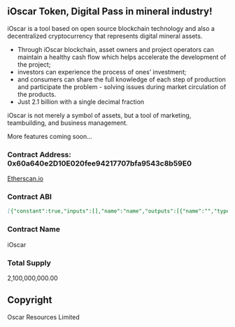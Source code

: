## iOscar Token, Digital Pass in mineral industry!

iOscar is a tool based on open source blockchain technology and also a decentralized cryptocurrency that represents digital mineral assets. 

- Through iOscar blockchain, asset owners and project operators can maintain a healthy cash flow which helps accelerate the development of the project;
- investors can experience the process of ones’ investment; 
- and consumers can share the full knowledge of each step of production and participate the problem - solving issues during market circulation of the products.
- Just 2.1 billion with a single decimal fraction

iOscar is not merely a symbol of assets, but a tool of marketing, teambuilding, and business management.

More features coming soon...

### Contract Address: 0x60a640e2D10E020fee94217707bfa9543c8b59E0

[Etherscan.io](https://etherscan.io/token/0x60a640e2D10E020fee94217707bfa9543c8b59E0/)

### Contract ABI

```markdown
[{"constant":true,"inputs":[],"name":"name","outputs":[{"name":"","type":"string"}],"type":"function"},{"constant":false,"inputs":[{"name":"_spender","type":"address"},{"name":"_value","type":"uint256"}],"name":"approve","outputs":[{"name":"success","type":"bool"}],"type":"function"},{"constant":true,"inputs":[],"name":"totalSupply","outputs":[{"name":"","type":"uint256"}],"type":"function"},{"constant":false,"inputs":[{"name":"_from","type":"address"},{"name":"_to","type":"address"},{"name":"_value","type":"uint256"}],"name":"transferFrom","outputs":[{"name":"success","type":"bool"}],"type":"function"},{"constant":true,"inputs":[],"name":"decimals","outputs":[{"name":"","type":"uint8"}],"type":"function"},{"constant":true,"inputs":[],"name":"version","outputs":[{"name":"","type":"string"}],"type":"function"},{"constant":true,"inputs":[{"name":"_owner","type":"address"}],"name":"balanceOf","outputs":[{"name":"balance","type":"uint256"}],"type":"function"},{"constant":true,"inputs":[],"name":"symbol","outputs":[{"name":"","type":"string"}],"type":"function"},{"constant":false,"inputs":[{"name":"_to","type":"address"},{"name":"_value","type":"uint256"}],"name":"transfer","outputs":[{"name":"success","type":"bool"}],"type":"function"},{"constant":false,"inputs":[{"name":"_spender","type":"address"},{"name":"_value","type":"uint256"},{"name":"_extraData","type":"bytes"}],"name":"approveAndCall","outputs":[{"name":"success","type":"bool"}],"type":"function"},{"constant":true,"inputs":[{"name":"_owner","type":"address"},{"name":"_spender","type":"address"}],"name":"allowance","outputs":[{"name":"remaining","type":"uint256"}],"type":"function"},{"inputs":[{"name":"_initialAmount","type":"uint256"},{"name":"_tokenName","type":"string"},{"name":"_decimalUnits","type":"uint8"},{"name":"_tokenSymbol","type":"string"}],"type":"constructor"},{"anonymous":false,"inputs":[{"indexed":true,"name":"_from","type":"address"},{"indexed":true,"name":"_to","type":"address"},{"indexed":false,"name":"_value","type":"uint256"}],"name":"Transfer","type":"event"},{"anonymous":false,"inputs":[{"indexed":true,"name":"_owner","type":"address"},{"indexed":true,"name":"_spender","type":"address"},{"indexed":false,"name":"_value","type":"uint256"}],"name":"Approval","type":"event"}]
```

### Contract Name

iOscar

### Total Supply

2,100,000,000.00


## Copyright

Oscar Resources Limited

